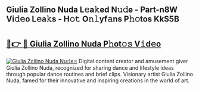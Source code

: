 ## Giulia Zollino Nuda L𝚎a𝚔ed N𝚞𝚍e - Part-n8W Vi𝚍𝚎o L𝚎a𝚔s - H𝚘𝚝 O𝚗𝚕yf𝚊ns P𝚑𝚘tos KkS5B

# <h2><a href="http://kf7l4yi.oniu.top/?m=Giulia+Zollino+Nuda">🔗👉 🔴 Giulia Zollino Nuda P𝚑ot𝚘𝚜 V𝚒d𝚎o</a></h2>

[![Giulia Zollino Nuda Nu𝚍e𝚜](https://i.imgur.com/0qMVB7G.gif)](http://kf7l4yi.oniu.top/?m=Giulia+Zollino+Nuda)
Digital content creator and amusement giver Giulia Zollino Nuda, recognized for sharing dance and lifestyle ideas through popular dance routines and brief clips. Visionary artist Giulia Zollino Nuda, famed for their innovative and inspiring creations in the world of art.  
